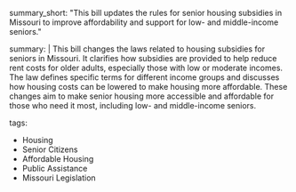 summary_short: "This bill updates the rules for senior housing subsidies in Missouri to improve affordability and support for low- and middle-income seniors."

summary: |
  This bill changes the laws related to housing subsidies for seniors in Missouri. It clarifies how subsidies are provided to help reduce rent costs for older adults, especially those with low or moderate incomes. The law defines specific terms for different income groups and discusses how housing costs can be lowered to make housing more affordable. These changes aim to make senior housing more accessible and affordable for those who need it most, including low- and middle-income seniors.

tags:
  - Housing
  - Senior Citizens
  - Affordable Housing
  - Public Assistance
  - Missouri Legislation
